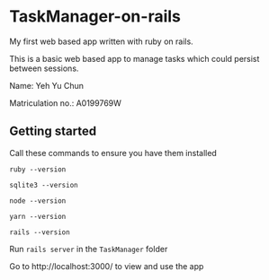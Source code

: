 # TaskManager-on-rails

My first web based app written with ruby on rails.

This is a basic web based app to manage tasks which could persist between sessions.

Name: Yeh Yu Chun

Matriculation no.: A0199769W


## Getting started

Call these commands to ensure you have them installed

`ruby --version`

`sqlite3 --version`

`node --version`

`yarn --version`

`rails --version`

Run `rails server` in the `TaskManager` folder

Go to http://localhost:3000/ to view and use the app
